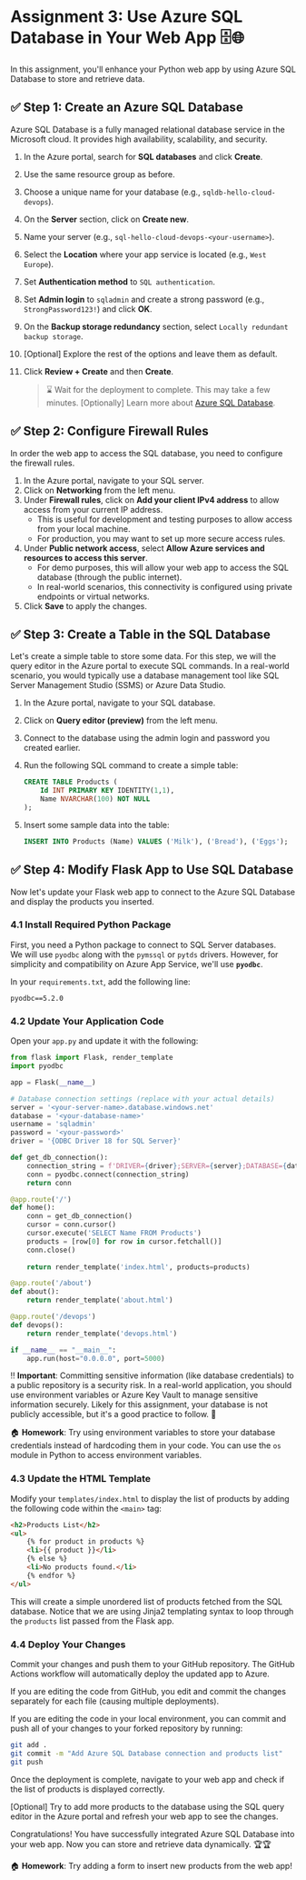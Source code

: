 # Assignment 3: Use Azure SQL Database in Your Web App 🗄️🌐

In this assignment, you'll enhance your Python web app by using Azure SQL Database to store and retrieve data.

## ✅ Step 1: Create an Azure SQL Database

Azure SQL Database is a fully managed relational database service in the Microsoft cloud. It provides high availability, scalability, and security.

1. In the Azure portal, search for **SQL databases** and click **Create**.
2. Use the same resource group as before.
3. Choose a unique name for your database (e.g., `sqldb-hello-cloud-devops`).
4. On the **Server** section, click on **Create new**.
5. Name your server (e.g., `sql-hello-cloud-devops-<your-username>`).
6. Select the **Location** where your app service is located (e.g., `West Europe`).
7. Set **Authentication method** to `SQL authentication`.
8. Set **Admin login** to `sqladmin` and create a strong password (e.g., `StrongPassword123!`) and click **OK**.
9. On the **Backup storage redundancy** section, select `Locally redundant backup storage`.
10. [Optional] Explore the rest of the options and leave them as default.
11. Click **Review + Create** and then **Create**.

    > ⌛ Wait for the deployment to complete. This may take a few minutes.
    > [Optionally] Learn more about [Azure SQL Database](https://learn.microsoft.com/en-us/azure/azure-sql/database/sql-database-paas-overview?view=azuresql).

## ✅ Step 2: Configure Firewall Rules

In order the web app to access the SQL database, you need to configure the firewall rules.

1. In the Azure portal, navigate to your SQL server.
2. Click on **Networking** from the left menu.
3. Under **Firewall rules**, click on **Add your client IPv4 address** to allow access from your current IP address.
   - This is useful for development and testing purposes to allow access from your local machine.
   - For production, you may want to set up more secure access rules.
4. Under **Public network access**, select **Allow Azure services and resources to access this server**.
    - For demo purposes, this will allow your web app to access the SQL database (through the public internet).
    - In real-world scenarios, this connectivity is configured using private endpoints or virtual networks.
5. Click **Save** to apply the changes.

## ✅ Step 3: Create a Table in the SQL Database

Let's create a simple table to store some data. For this step, we will the query editor in the Azure portal to execute SQL commands. In a real-world scenario, you would typically use a database management tool like SQL Server Management Studio (SSMS) or Azure Data Studio.

1. In the Azure portal, navigate to your SQL database.
2. Click on **Query editor (preview)** from the left menu.
3. Connect to the database using the admin login and password you created earlier.
4. Run the following SQL command to create a simple table:

    ```sql
    CREATE TABLE Products (
        Id INT PRIMARY KEY IDENTITY(1,1),
        Name NVARCHAR(100) NOT NULL
    );
    ```
5. Insert some sample data into the table:

    ```sql
    INSERT INTO Products (Name) VALUES ('Milk'), ('Bread'), ('Eggs');
    ```

## ✅ Step 4: Modify Flask App to Use SQL Database

Now let's update your Flask web app to connect to the Azure SQL Database and display the products you inserted.

### 4.1 Install Required Python Package

First, you need a Python package to connect to SQL Server databases.  
We will use `pyodbc` along with the `pymssql` or `pytds` drivers. However, for simplicity and compatibility on Azure App Service, we'll use **`pyodbc`**.

In your `requirements.txt`, add the following line:

```plaintext
pyodbc==5.2.0
```

### 4.2 Update Your Application Code

Open your `app.py` and update it with the following:

```python
from flask import Flask, render_template
import pyodbc

app = Flask(__name__)

# Database connection settings (replace with your actual details)
server = '<your-server-name>.database.windows.net'
database = '<your-database-name>'
username = 'sqladmin'
password = '<your-password>'
driver = '{ODBC Driver 18 for SQL Server}'

def get_db_connection():
    connection_string = f'DRIVER={driver};SERVER={server};DATABASE={database};UID={username};PWD={password};Encrypt=yes;TrustServerCertificate=no;Connection Timeout=30;'
    conn = pyodbc.connect(connection_string)
    return conn

@app.route('/')
def home():
    conn = get_db_connection()
    cursor = conn.cursor()
    cursor.execute('SELECT Name FROM Products')
    products = [row[0] for row in cursor.fetchall()]
    conn.close()
    
    return render_template('index.html', products=products)

@app.route('/about')
def about():
    return render_template('about.html')

@app.route('/devops')
def devops():
    return render_template('devops.html')

if __name__ == "__main__":
    app.run(host="0.0.0.0", port=5000)

```

‼️ **Important**: Committing sensitive information (like database credentials) to a public repository is a security risk. In a real-world application, you should use environment variables or Azure Key Vault to manage sensitive information securely. Likely for this assignment, your database is not publicly accessible, but it's a good practice to follow. 🔐

🏠 **Homework**: Try using environment variables to store your database credentials instead of hardcoding them in your code. You can use the `os` module in Python to access environment variables.

### 4.3 Update the HTML Template

Modify your `templates/index.html` to display the list of products by adding the following code within the `<main>` tag:

```html
<h2>Products List</h2>
<ul>
    {% for product in products %}
    <li>{{ product }}</li>
    {% else %}
    <li>No products found.</li>
    {% endfor %}
</ul>
```

This will create a simple unordered list of products fetched from the SQL database. Notice that we are using Jinja2 templating syntax to loop through the `products` list passed from the Flask app.

### 4.4 Deploy Your Changes

Commit your changes and push them to your GitHub repository. The GitHub Actions workflow will automatically deploy the updated app to Azure.

If you are editing the code from GitHub, you edit and commit the changes separately for each file (causing multiple deployments).

If you are editing the code in your local environment, you can commit and push all of your changes to your forked repository by running:

```bash
git add .
git commit -m "Add Azure SQL Database connection and products list"
git push
```

Once the deployment is complete, navigate to your web app and check if the list of products is displayed correctly.

[Optional] Try to add more products to the database using the SQL query editor in the Azure portal and refresh your web app to see the changes.

Congratulations! You have successfully integrated Azure SQL Database into your web app. Now you can store and retrieve data dynamically. 🏆🏆

🏠 **Homework**: Try adding a form to insert new products from the web app!